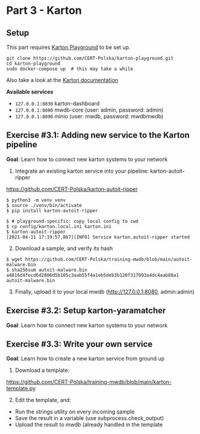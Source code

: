 # Part 3 - Karton

## Setup

This part requires [Karton Playground](https://github.com/CERT-Polska/karton-playground) to be set up.

```shell
git clone https://github.com/CERT-Polska/karton-playground.git
cd karton-playground
sudo docker-compose up  # this may take a while
```

Also take a look at the [Karton documentation](https://karton-core.readthedocs.io/en/latest/)

**Available services**

- `127.0.0.1:8030` karton-dashboard
- `127.0.0.1:8080` mwdb-core (user: admin, password: admin)
- `127.0.0.1:8090` minio (user: mwdb, password: mwdbmwdb)

## **Exercise #3.1**: Adding new service to the Karton pipeline

**Goal**: Learn how to connect new karton systems to your network

1. Integrate an existing karton service into your pipeline: karton-autoit-ripper

https://github.com/CERT-Polska/karton-autoit-ripper

```shell
$ python3 -m venv venv
$ source ./venv/bin/activate
$ pip install karton-autoit-ripper

$ # playground-specific: copy local config to cwd
$ cp config/karton.local.ini karton.ini
$ karton-autoit-ripper
[2021-04-11 17:19:57,867][INFO] Service karton.autoit-ripper started
```

2. Download a sample, and verify its hash

```shell
$ wget https://github.com/CERT-Polska/training-mwdb/blob/main/autoit-malware.bin
$ sha256sum autoit-malware.bin
a4816d4fecd6d2806d5b105c3aab55f4a1eb5deb3b126f317093a4dc4aab88a1 autoit-malware.bin
```

3. Finally, upload it to your local mwdb (http://127.0.0.1:8080, admin:admin)

## **Exercise #3.2**: Setup karton-yaramatcher

**Goal**: Learn how to connect new karton systems to your network

## **Exercise #3.3**: Write your own service

**Goal**: Learn how to create a new karton service from ground up

1. Download a template:

https://github.com/CERT-Polska/training-mwdb/blob/main/karton-template.py

2. Edit the template, and:

- Run the strings utility on every incoming sample
- Save the result in a variable (use subprocess.check_output)
- Upload the result to mwdb (already handled in the template

